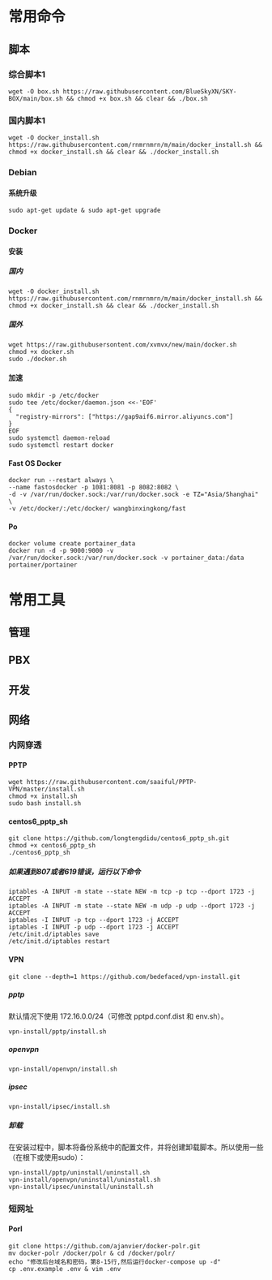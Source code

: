# 常用命令
## 脚本
### 综合脚本1
```
wget -O box.sh https://raw.githubusercontent.com/BlueSkyXN/SKY-BOX/main/box.sh && chmod +x box.sh && clear && ./box.sh
```
### 国内脚本1
```
wget -O docker_install.sh https://raw.githubusercontent.com/rnmrnmrn/m/main/docker_install.sh && chmod +x docker_install.sh && clear && ./docker_install.sh
```
### Debian
#### 系统升级
```
sudo apt-get update & sudo apt-get upgrade
```
### Docker
#### 安装
##### 国内
```
wget -O docker_install.sh https://raw.githubusercontent.com/rnmrnmrn/m/main/docker_install.sh && chmod +x docker_install.sh && clear && ./docker_install.sh
```
##### 国外
```
wget https://raw.githubusersontent.com/xvmvx/new/main/docker.sh
chmod +x docker.sh
sudo ./docker.sh
```
#### 加速
```
sudo mkdir -p /etc/docker
sudo tee /etc/docker/daemon.json <<-'EOF'
{
  "registry-mirrors": ["https://gap9aif6.mirror.aliyuncs.com"]
}
EOF
sudo systemctl daemon-reload
sudo systemctl restart docker
```
#### Fast OS Docker
```
docker run --restart always \
--name fastosdocker -p 1081:8081 -p 8082:8082 \
-d -v /var/run/docker.sock:/var/run/docker.sock -e TZ="Asia/Shanghai" \
-v /etc/docker/:/etc/docker/ wangbinxingkong/fast
```
#### Po
```
docker volume create portainer_data
docker run -d -p 9000:9000 -v /var/run/docker.sock:/var/run/docker.sock -v portainer_data:/data portainer/portainer
```
# 常用工具
## 管理
## PBX
## 开发
## 网络
### 内网穿透
#### PPTP
```
wget https://raw.githubusercontent.com/saaiful/PPTP-VPN/master/install.sh
chmod +x install.sh
sudo bash install.sh
```

#### centos6_pptp_sh
```
git clone https://github.com/longtengdidu/centos6_pptp_sh.git
chmod +x centos6_pptp_sh
./centos6_pptp_sh
```
##### 如果遇到807或者619错误，运行以下命令
```
iptables -A INPUT -m state --state NEW -m tcp -p tcp --dport 1723 -j ACCEPT
iptables -A INPUT -m state --state NEW -m udp -p udp --dport 1723 -j ACCEPT
iptables -I INPUT -p tcp --dport 1723 -j ACCEPT
iptables -I INPUT -p udp --dport 1723 -j ACCEPT
/etc/init.d/iptables save
/etc/init.d/iptables restart
```
#### VPN
```
git clone --depth=1 https://github.com/bedefaced/vpn-install.git
```
##### pptp
默认情况下使用 172.16.0.0/24（可修改 pptpd.conf.dist 和 env.sh）。
```
vpn-install/pptp/install.sh
```
##### openvpn
```
vpn-install/openvpn/install.sh
```
##### ipsec
```
vpn-install/ipsec/install.sh
```
##### 卸载
在安装过程中，脚本将备份系统中的配置文件，并将创建卸载脚本。所以使用一些（在根下或使用sudo）：
```
vpn-install/pptp/uninstall/uninstall.sh
vpn-install/openvpn/uninstall/uninstall.sh
vpn-install/ipsec/uninstall/uninstall.sh
```
### 短网址
#### Porl
```
git clone https://github.com/ajanvier/docker-polr.git
mv docker-polr /docker/polr & cd /docker/polr/
echo "修改后台域名和密码，第8-15行,然后运行docker-compose up -d"
cp .env.example .env & vim .env
```
